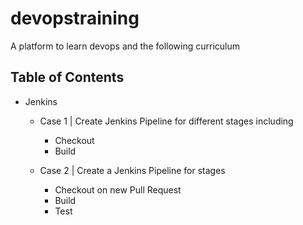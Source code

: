 # devopstraining
A platform to learn devops and the following curriculum

## Table of Contents
- Jenkins
    - Case 1 | Create Jenkins Pipeline for different stages including
        - Checkout
        - Build

    - Case 2 | Create a Jenkins Pipeline for stages
        - Checkout on new Pull Request
        - Build
        - Test